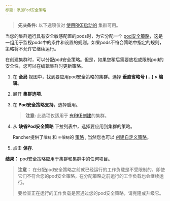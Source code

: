 ```yaml
---
标题：添加Pod安全策略
---
```


> **先决条件:** 以下选项仅对 [使用RKE启动的](/docs/cluster-provisioning/rke-clusters/) 集群可用。

当您的集群运行具有安全敏感配置的pods时，为它分配一个 [pod安全策略](/docs/admin-settings/pod-security-policies/)，这是一组用于监视pods中的条件和设置的规则。如果pods不符合策略中指定的规则，策略将不允许它继续运行。

在创建集群时，可以分配pod安全策略。但是，如果您稍后需要放松或限制pod的安全性，您可以在编辑集群时更新策略。

1. 在 **全局** 视图中，找到要应用pod安全策略的集群。选择 **垂直省略号 (...) > 编辑**。

2. 展开 **集群选项**.

3. 在 **Pod安全策略支持**，选择启用。

   > **注意:** 此选项仅适用于 [有RKE创建](/docs/cluster-provisioning/rke-clusters/)的集群。

4. 从 **缺省Pod安全策略** 下拉列表中，选择要应用到集群的策略。

   Rancher提供了`限制` 和 `不限制`的 [策略](/docs/admin-settings/pod-security-policies/#default-pod-security-policies)  , 当然您也可以 [创建自定义策略](/docs/admin-settings/pod-security-policies/#default-pod-security-policies)。

5. 点击 **保存**.

**结果：** pod安全策略应用于集群和集群中的任何项目。

> **注意：** 在分配pod安全策略之前就已经运行的工作负载是不受限制的。即使它们不符合您的pod安全策略，在分配策略之前运行的工作负载也会继续运行。
>
> 要检查正在运行的工作负载是否通过您的pod安全策略，请克隆或升级它。

